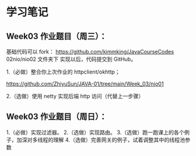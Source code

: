 # 学习笔记

## Week03 作业题目（周三）：

基础代码可以 fork： https://github.com/kimmking/JavaCourseCodes
02nio/nio02 文件夹下
实现以后，代码提交到 GitHub。

1.（必做）整合你上次作业的 httpclient/okhttp；

https://github.com/ZhiyuSun/JAVA-01/tree/main/Week_03/nio01

2.（选做）使用 netty 实现后端 http 访问（代替上一步骤）

## Week03 作业题目（周日）：

1.（必做）实现过滤器。
2.（选做）实现路由。
3.（选做）跑一跑课上的各个例子，加深对多线程的理解
4.（选做）完善网关的例子，试着调整其中的线程池参数